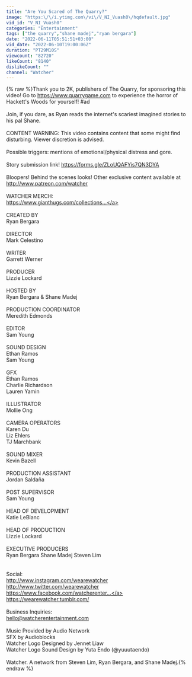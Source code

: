 ```yaml
---
title: "Are You Scared of The Quarry?"
image: "https:\/\/i.ytimg.com\/vi\/V_NI_Vuash0\/hqdefault.jpg"
vid_id: "V_NI_Vuash0"
categories: "Entertainment"
tags: ["the quarry","shane madej","ryan bergara"]
date: "2022-06-11T05:51:51+03:00"
vid_date: "2022-06-10T19:00:06Z"
duration: "PT29M10S"
viewcount: "82720"
likeCount: "8140"
dislikeCount: ""
channel: "Watcher"
---
```

{% raw %}Thank you to 2K, publishers of The Quarry, for sponsoring this video! Go to <a rel="nofollow" target="blank" href="https://www.quarrygame.com">https://www.quarrygame.com</a> to experience the horror of Hackett's Woods for yourself! #ad <br /><br />Join, if you dare, as Ryan reads the internet's scariest imagined stories to his pal Shane. <br /><br />CONTENT WARNING: This video contains content that some might find disturbing. Viewer discretion is advised.  <br /><br />Possible triggers: mentions of emotional/physical distress and gore.<br /><br />Story submission link! <a rel="nofollow" target="blank" href="https://forms.gle/ZLoUQAFYis7QN3DYA">https://forms.gle/ZLoUQAFYis7QN3DYA</a><br /><br />Bloopers! Behind the scenes looks! Other exclusive content available at<br /><a rel="nofollow" target="blank" href="http://www.patreon.com/watcher​">http://www.patreon.com/watcher​</a><br /><br />WATCHER MERCH:<br /><a rel="nofollow" target="blank" href="https://www.gianthugs.com/collections...">https://www.gianthugs.com/collections...</a><br /><br />CREATED BY<br />Ryan Bergara<br /><br />DIRECTOR<br />Mark Celestino<br /><br />WRITER<br />Garrett Werner<br /><br />PRODUCER<br />Lizzie Lockard<br /><br />HOSTED BY<br />Ryan Bergara &amp; Shane Madej<br /><br />PRODUCTION COORDINATOR<br />Meredith Edmonds<br /><br />EDITOR<br />Sam Young<br /><br />SOUND DESIGN<br />Ethan Ramos<br />Sam Young<br /><br />GFX<br />Ethan Ramos<br />Charlie Richardson<br />Lauren Yamin<br /><br />ILLUSTRATOR<br />Mollie Ong<br /><br />CAMERA OPERATORS<br />Karen Du<br />Liz Ehlers<br />TJ Marchbank<br /><br />SOUND MIXER<br />Kevin Bazell<br /><br />PRODUCTION ASSISTANT<br />Jordan Saldaña<br /><br />POST SUPERVISOR<br />Sam Young<br /><br />HEAD OF DEVELOPMENT<br />Katie LeBlanc<br /><br />HEAD OF PRODUCTION<br />Lizzie Lockard<br /><br />EXECUTIVE PRODUCERS<br />Ryan Bergara  Shane Madej  Steven Lim<br /><br /><br />Social:<br /><a rel="nofollow" target="blank" href="http://www.instagram.com/wearewatcher">http://www.instagram.com/wearewatcher</a><br /><a rel="nofollow" target="blank" href="http://www.twitter.com/wearewatcher">http://www.twitter.com/wearewatcher</a><br /><a rel="nofollow" target="blank" href="https://www.facebook.com/watcherenter...">https://www.facebook.com/watcherenter...</a><br /><a rel="nofollow" target="blank" href="https://wearewatcher.tumblr.com/">https://wearewatcher.tumblr.com/</a><br /><br />Business Inquiries: <br />hello@watcherentertainment.com<br /><br />Music Provided by Audio Network<br />SFX by Audioblocks<br />Watcher Logo Designed by Jennet Liaw<br />Watcher Logo Sound Design by Yuta Endo (@yuuutaendo)<br /><br />Watcher. A network from Steven Lim, Ryan Bergara, and Shane Madej.{% endraw %}
